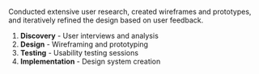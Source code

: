 Conducted extensive user research, created wireframes and prototypes, and iteratively refined the design based on user feedback.

1. **Discovery** - User interviews and analysis
2. **Design** - Wireframing and prototyping
3. **Testing** - Usability testing sessions
4. **Implementation** - Design system creation